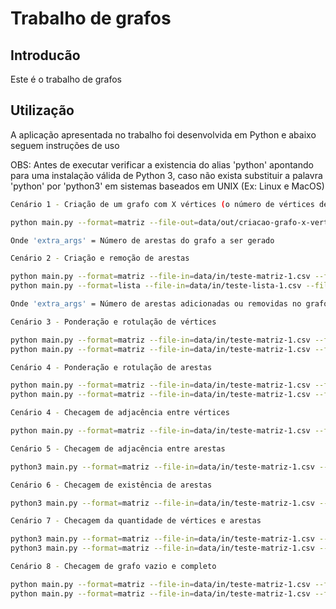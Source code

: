 # Trabalho de grafos

## Introducão

Este é o trabalho de grafos

## Utilização

A aplicação apresentada no trabalho foi desenvolvida em Python e abaixo seguem instruções de uso

OBS: Antes de executar verificar a existencia do alias 'python' apontando para uma instalação válida de Python 3, caso não exista 
substituir a palavra 'python' por 'python3' em sistemas baseados em UNIX (Ex: Linux e MacOS)

```bash
Cenário 1 - Criação de um grafo com X vértices (o número de vértices deve ser inserido pelo usuário)

python main.py --format=matriz --file-out=data/out/criacao-grafo-x-vertices-1.csv --operation=criacao_grafo_x_vertices --extra_args=7

Onde 'extra_args' = Número de arestas do grafo a ser gerado
```

```bash
Cenário 2 - Criação e remoção de arestas

python main.py --format=matriz --file-in=data/in/teste-matriz-1.csv --file-out=data/out/criacao-arestas-output.csv --operation=criacao_arestas --extra_args=2
python main.py --format=lista --file-in=data/in/teste-lista-1.csv --file-out=data/out/remocao-arestas-output.csv --operation=remocao_arestas --extra_args=3

Onde 'extra_args' = Número de arestas adicionadas ou removidas no grafo
```

```bash
Cenário 3 - Ponderação e rotulação de vértices

python main.py --format=matriz --file-in=data/in/teste-matriz-1.csv --file-out=data/out/ponderacao-vertices-output.csv --operation=ponderacao_vertices
python main.py --format=matriz --file-in=data/in/teste-matriz-1.csv --file-out=data/out/rotulacao-vertices-output.csv --operation=rotulacao_vertices
```

```bash
Cenário 4 - Ponderação e rotulação de arestas

python main.py --format=matriz --file-in=data/in/teste-matriz-1.csv --file-out=data/out/rotulacao-vertices-output.csv --operation=ponderacao_arestas
python main.py --format=matriz --file-in=data/in/teste-matriz-1.csv --file-out=data/out/rotulacao-vertices-output.csv --operation=rotulacao_arestas
```

```bash
Cenário 4 - Checagem de adjacência entre vértices

python main.py --format=matriz --file-in=data/in/teste-matriz-1.csv --file-out=data/out/checagem-adjacencia-vertices-output.txt --operation=checagem_adjacencia_vertices
```

```bash
Cenário 5 - Checagem de adjacência entre arestas

python3 main.py --format=matriz --file-in=data/in/teste-matriz-1.csv --file-out=data/out/checagem-adjacencia-arestas-output.txt  --operation=checagem_adjacencia_arestas
```

```bash
Cenário 6 - Checagem de existência de arestas

python3 main.py --format=matriz --file-in=data/in/teste-matriz-1.csv --file-out=data/out/checagem-existencia-arestas-output.txt --operation=checagem_existencia_arestas
```

```bash
Cenário 7 - Checagem da quantidade de vértices e arestas

python3 main.py --format=matriz --file-in=data/in/teste-matriz-1.csv --file-out=data/out/checagem-quantidade-vertices-output.txt --operation=checagem_quantidade_vertices
python3 main.py --format=matriz --file-in=data/in/teste-matriz-1.csv --file-out=data/out/checagem-quantidade-arestas-output.txt --operation=checagem_quantidade_arestas
```

```bash
Cenário 8 - Checagem de grafo vazio e completo

python main.py --format=matriz --file-in=data/in/teste-matriz-1.csv --file-out=data/out/checagem-grafo-vazio-output.txt --operation=checagem_grafo_vazio
python main.py --format=matriz --file-in=data/in/teste-matriz-1.csv --file-out=data/out/checagem-grafo-completo-output.txt --operation=checagem_grafo_completo
```
